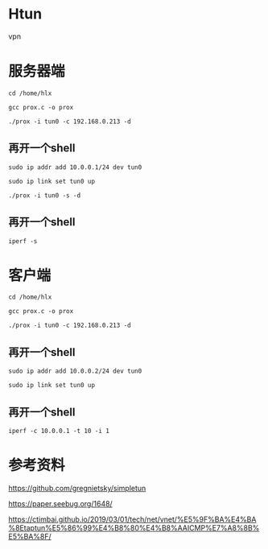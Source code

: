 # Htun
vpn

# 服务器端

`cd /home/hlx`

`gcc prox.c -o prox`

`./prox -i tun0 -c 192.168.0.213 -d`

## 再开一个shell

`sudo ip addr add 10.0.0.1/24 dev tun0`

`sudo ip link set tun0 up`

`./prox -i tun0 -s -d`

## 再开一个shell
`iperf -s`

# 客户端
`cd /home/hlx`

`gcc prox.c -o prox`

`./prox -i tun0 -c 192.168.0.213 -d`


## 再开一个shell

`sudo ip addr add 10.0.0.2/24 dev tun0`

`sudo ip link set tun0 up`

## 再开一个shell

`iperf -c 10.0.0.1 -t 10 -i 1`
# 参考资料

https://github.com/gregnietsky/simpletun

https://paper.seebug.org/1648/

https://ctimbai.github.io/2019/03/01/tech/net/vnet/%E5%9F%BA%E4%BA%8Etaptun%E5%86%99%E4%B8%80%E4%B8%AAICMP%E7%A8%8B%E5%BA%8F/

